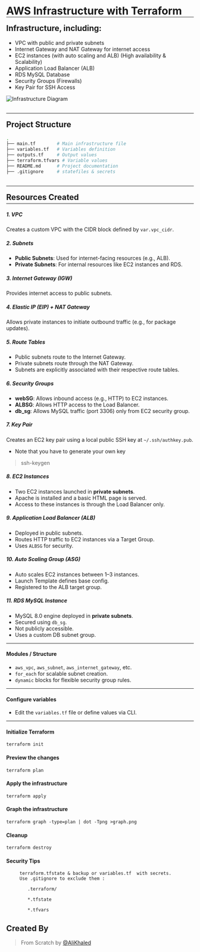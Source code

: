 # AWS Infrastructure with Terraform
<hr style="margin-top: -20px; margin-bottom: -12px;">

## Infrastructure, including:

- VPC with public and private subnets
- Internet Gateway and NAT Gateway for internet access
- EC2 instances (with auto scaling and ALB) (High availability & Scalability)
- Application Load Balancer (ALB)
- RDS MySQL Database
- Security Groups (Firewalls)
- Key Pair for SSH Access

![Infrastructure Diagram](https://github.com/AliKhaledElbaqly/terraform-aws-infra/blob/main/Infrastructure%20Diagram.jpeg?raw=true)

<hr style="margin-top: 30px; margin-bottom: -12px;">

##  Project Structure

```bash
.
├── main.tf        # Main infrastructure file
├── variables.tf   # Variables definition
├── outputs.tf     # Output values 
├── terraform.tfvars # Variable values
├── README.md      # Project documentation
├── .gitignore     # statefiles & secrets
```
<hr style="margin-top: 30px; margin-bottom: -12px;">
<h2 style="margin-bottom: 0;">Resources Created</h2>
<hr style="margin-top: 4px; margin-bottom: 12px;">



##### 1. **VPC**
Creates a custom VPC with the CIDR block defined by `var.vpc_cidr`.

##### 2. **Subnets**
- **Public Subnets**: Used for internet-facing resources (e.g., ALB).
- **Private Subnets**: For internal resources like EC2 instances and RDS.

##### 3. **Internet Gateway (IGW)**
Provides internet access to public subnets.

##### 4. **Elastic IP (EIP) + NAT Gateway**
Allows private instances to initiate outbound traffic (e.g., for package updates).

##### 5. **Route Tables**
- Public subnets route to the Internet Gateway.
- Private subnets route through the NAT Gateway.
- Subnets are explicitly associated with their respective route tables.

##### 6. **Security Groups**
- **webSG**: Allows inbound access (e.g., HTTP) to EC2 instances.
- **ALBSG**: Allows HTTP access to the Load Balancer.
- **db_sg**: Allows MySQL traffic (port 3306) only from EC2 security group.

##### 7. **Key Pair**
Creates an EC2 key pair using a local public SSH key at `~/.ssh/authkey.pub`. 
 - Note that you have to generate your own key 
 > ssh-keygen

##### 8. **EC2 Instances**
- Two EC2 instances launched in **private subnets**.
- Apache is installed and a basic HTML page is served.
- Access to these instances is through the Load Balancer only.

##### 9. **Application Load Balancer (ALB)**
- Deployed in public subnets.
- Routes HTTP traffic to EC2 instances via a Target Group.
- Uses `ALBSG` for security.

##### 10. **Auto Scaling Group (ASG)**
- Auto scales EC2 instances between 1–3 instances.
- Launch Template defines base config.
- Registered to the ALB target group.

##### 11. **RDS MySQL Instance**
- MySQL 8.0 engine deployed in **private subnets**.
- Secured using `db_sg`.
- Not publicly accessible.
- Uses a custom DB subnet group.

---

####  Modules / Structure

- `aws_vpc`, `aws_subnet`, `aws_internet_gateway`, etc.
- `for_each` for scalable subnet creation.
- `dynamic` blocks for flexible security group rules.

---

#### Configure variables

- Edit the `variables.tf` file or define values via CLI.

---

#### Initialize Terraform
```
terraform init
```

#### Preview the changes
```
terraform plan
```
#### Apply the infrastructure
```
terraform apply
```
#### Graph the infrastructure
```
terraform graph -type=plan | dot -Tpng >graph.png
```
#### Cleanup
```
terraform destroy
```
#### Security Tips

```
     terraform.tfstate & backup or variables.tf  with secrets.
     Use .gitignore to exclude them :

        .terraform/

        *.tfstate

        *.tfvars
```
## Created By

> From Scratch by  [@AliKhaled](https://github.com/AliKhaledElbaqly)


